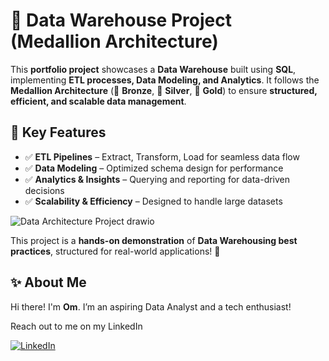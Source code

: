 # 🚀 Data Warehouse Project (Medallion Architecture)

This **portfolio project** showcases a **Data Warehouse** built using **SQL**, implementing **ETL processes, Data Modeling, and Analytics**. It follows the **Medallion Architecture** (🏅 **Bronze**, 🥈 **Silver**, 🥇 **Gold**) to ensure **structured, efficient, and scalable data management**.

## 🔹 Key Features  
- ✅ **ETL Pipelines** – Extract, Transform, Load for seamless data flow  
- ✅ **Data Modeling** – Optimized schema design for performance  
- ✅ **Analytics & Insights** – Querying and reporting for data-driven decisions  
- ✅ **Scalability & Efficiency** – Designed to handle large datasets


![Data Architecture Project drawio](https://github.com/user-attachments/assets/8629b425-32f2-48ae-8aaa-9c94207430d7)


This project is a **hands-on demonstration** of **Data Warehousing best practices**, structured for real-world applications! 🚀


## ✨ About Me

Hi there! I'm **Om**. I’m an aspiring Data Analyst and a tech enthusiast!

Reach out to me on my LinkedIn

[![LinkedIn](https://img.shields.io/badge/LinkedIn-0077B5?style=for-the-badge&logo=linkedin&logoColor=white)](https://www.linkedin.com/in/om-soni-/)
